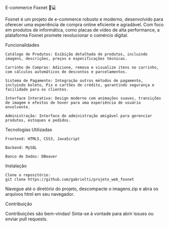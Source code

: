 E-commerce Foxnet 🦊💻

Foxnet é um projeto de e-commerce robusto e moderno, desenvolvido para oferecer uma experiência de compra online eficiente e agradável. Com foco em produtos de informática, como placas de vídeo de alta performance, a plataforma Foxnet promete revolucionar o comércio digital.

Funcionalidades

    Catálogo de Produtos: Exibição detalhada de produtos, incluindo imagens, descrições, preços e especificações técnicas.

    Carrinho de Compras: Adicione, remova e visualize itens no carrinho, com cálculos automáticos de descontos e parcelamentos.

    Sistema de Pagamento: Integração outros métodos de pagamento, incluindo boleto, Pix e cartões de crédito, garantindo segurança e facilidade para os clientes.

    Interface Interativa: Design moderno com animações suaves, transições de imagem e efeitos de hover para uma experiência de usuário envolvente.

    Administração: Interface de administração amigável para gerenciar produtos, estoques e pedidos.

Tecnologias Utilizadas

    Frontend: HTML5, CSS3, JavaScript

    Backend: MySQL

    Banco de Dados: DBeaver


Instalação

    Clone o repositório:
    git clone https://github.com/gabrielti/projeto_web_foxnet

Navegue até o diretório do projeto, descompacte o imagens.zip e abra os arquivos html em seu navegador.

Contribuição

Contribuições são bem-vindas! Sinta-se à vontade para abrir issues ou enviar pull requests.
